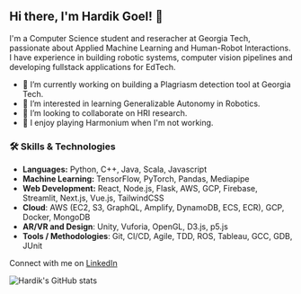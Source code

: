 ## Hi there, I'm Hardik Goel! 👋

I'm a Computer Science student and reseracher at Georgia Tech, passionate about Applied Machine Learning and Human-Robot Interactions. I have experience in building robotic systems, computer vision pipelines and developing fullstack applications for EdTech.

- 🔭 I’m currently working on building a Plagriasm detection tool at Georgia Tech.
- 🌱 I’m interested in learning Generalizable Autonomy in Robotics.
- 👯 I’m looking to collaborate on HRI research.
- 💬 I enjoy playing Harmonium when I'm not working.

### 🛠️ Skills & Technologies

- **Languages:** Python, C++, Java, Scala, Javascript  
- **Machine Learning:** TensorFlow, PyTorch, Pandas, Mediapipe
- **Web Development:** React, Node.js, Flask, AWS, GCP, Firebase, Streamlit, Next.js, Vue.js, TailwindCSS
- **Cloud**: AWS (EC2, S3, GraphQL, Amplify, DynamoDB, ECS, ECR), GCP, Docker, MongoDB
- **AR/VR and Design**: Unity, Vuforia, OpenGL, D3.js, p5.js
- **Tools / Methodologies**: Git, CI/CD, Agile, TDD, ROS, Tableau, GCC, GDB, JUnit

Connect with me on [LinkedIn](https://www.linkedin.com/in/hardikgo/)

![Hardik's GitHub stats](https://github-readme-stats.vercel.app/api?username=znatri&show_icons=true&theme=radical)
